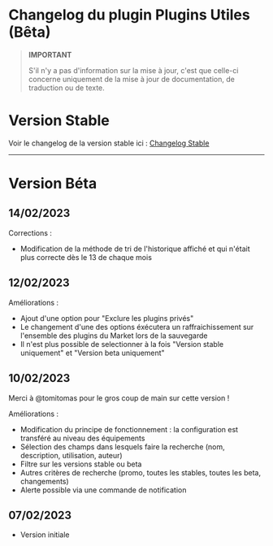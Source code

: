 # Changelog du plugin Plugins Utiles (Bêta)

>**IMPORTANT**
>
>S'il n'y a pas d'information sur la mise à jour, c'est que celle-ci concerne uniquement de la mise à jour de documentation, de traduction ou de texte.

# Version Stable

Voir le changelog de la version stable ici : [Changelog Stable](https://github.com/BisonJeedom/documentations/blob/main/pluginsutiles/changelog_stable.md)

<hr/>

# Version Béta

## 14/02/2023

Corrections :

- Modification de la méthode de tri de l'historique affiché et qui n'était plus correcte dès le 13 de chaque mois

## 12/02/2023

Améliorations :

- Ajout d'une option pour "Exclure les plugins privés"
- Le changement d'une des options éxécutera un raffraichissement sur l'ensemble des plugins du Market lors de la sauvegarde
- Il n'est plus possible de selectionner à la fois "Version stable uniquement" et "Version beta uniquement"

## 10/02/2023

Merci à @tomitomas pour le gros coup de main sur cette version !

Améliorations :

- Modification du principe de fonctionnement : la configuration est transféré au niveau des équipements
- Sélection des champs dans lesquels faire la recherche (nom, description, utilisation, auteur)
- Filtre sur les versions stable ou beta
- Autres critères de recherche (promo, toutes les stables, toutes les beta, changements)
- Alerte possible via une commande de notification

## 07/02/2023

- Version initiale
